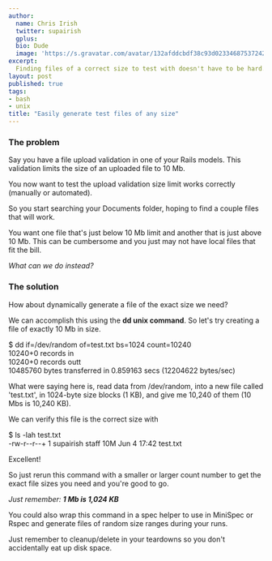 ```yaml
---
author:
  name: Chris Irish
  twitter: supairish
  gplus:
  bio: Dude
  image: 'https://s.gravatar.com/avatar/132afddcbdf38c93d02334687537242f?s=80'
excerpt:
  Finding files of a correct size to test with doesn't have to be hard.
layout: post
published: true
tags:
- bash
- unix
title: "Easily generate test files of any size"
---
```


### The problem

Say you have a file upload validation in one of your Rails models. This validation limits the size of an uploaded file to 10 Mb.

<script src="https://gist.github.com/velocitylabs-admin/f21951d7d08d01d32bb3e8916b191ba3.js"></script>

You now want to test the upload validation size limit works correctly (manually or automated).

So you start searching your Documents folder, hoping to find a couple files that will work.

You want one file that's just below 10 Mb limit and another that is just above 10 Mb.  This can be cumbersome and you just may not have local files that fit the bill.

<i>What can we do instead?</i>

### The solution

How about dynamically generate a file of the exact size we need?

We can accomplish this using the <b>dd unix command</b>.  So let's try creating a file of exactly 10 Mb in size.

<div class="wp-terminal">
  $ dd if=/dev/random of=test.txt bs=1024 count=10240<br/>
  10240+0 records in<br/>
  10240+0 records outt<br/>
  10485760 bytes transferred in 0.859163 secs (12204622 bytes/sec)<br/>
</div>

What were saying here is, read data from /dev/random, into a new file called 'test.txt', in 1024-byte size blocks (1 KB), and give me 10,240 of them (10 Mbs is 10,240 KB).

We can verify this file is the correct size with

<div class="wp-terminal">
  $ ls -lah test.txt<br/>
  -rw-r--r--+ 1 supairish  staff    10M Jun  4 17:42 test.txt<br/>
</div>

Excellent!

So just rerun this command with a smaller or larger count number to get the exact file sizes you need and you're good to go.

<i>Just remember: <b>1 Mb is 1,024 KB</b></i>

You could also wrap this command in a spec helper to use in MiniSpec or Rspec and generate files of random size ranges during your runs.

Just remember to cleanup/delete in your teardowns so you don't accidentally eat up disk space.

